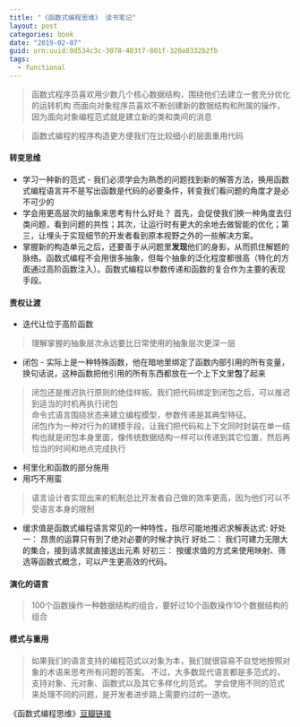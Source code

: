 ```yaml
---
title: "《函数式编程思维》 读书笔记"
layout: post
categories: book
date: "2019-02-07"
guid: urn:uuid:0d534c3c-3078-403t7-801f-320a8332b2fb
tags:
  - functional
---
```



> 函数式程序员喜欢用少数几个核心数据结构，围绕他们去建立一套充分优化的运转机构
> 而面向对象程序员喜欢不断创建新的数据结构和附属的操作，因为面向对象编程范式就是建立新的类和类间的消息

> 函数式编程的程序构造更方便我们在比较细小的层面重用代码  


#### 转变思维
* 学习一种新的范式 - 我们必须学会为熟悉的问题找到新的解答方法，换用函数式编程语言并不是写出函数是代码的必要条件，转变我们看问题的角度才是必不可少的
* 学会用更高层次的抽象来思考有什么好处？ 首先，会促使我们换一种角度去归类问题，看到问题的共性；其次，让运行时有更大的余地去做智能的优化；第三，让埋头于实现细节的开发者看到原本视野之外的一些解决方案。
* 掌握新的构造单元之后，还要善于从问题里**发现**他们的身影，从而抓住解题的脉络。函数式编程不会用很多抽象，但每个抽象的泛化程度都很高（特化的方面通过高阶函数注入）。函数式编程以参数传递和函数的复合作为主要的表现手段。

#### 责权让渡
* 迭代让位于高阶函数  
> 理解掌握的抽象层次永远要比日常使用的抽象层次更深一层  

* 闭包 - 实际上是一种特殊函数，他在暗地里绑定了函数内部引用的所有变量，换句话说，这种函数把他引用的所有东西都放在一个上下文里**包**了起来  
> 闭包还是推迟执行原则的绝佳样板。我们把代码绑定到闭包之后，可以推迟到适当的时机再执行闭包  
> 命令式语言围绕状态来建立编程模型，参数传递是其典型特征。  
> 闭包作为一种对行为的建模手段，让我们把代码和上下文同时封装在单一结构也就是闭包本身里面，像传统数据结构一样可以传递到其它位置，然后再恰当的时间和地点完成执行  
* 柯里化和函数的部分施用
* 用巧不用蛮
> 语言设计者实现出来的机制总比开发者自己做的效率更高，因为他们可以不受语言本身的限制  
* 缓求值是函数式编程语言常见的一种特性，指尽可能地推迟求解表达式:
  好处一： 昂贵的运算只有到了绝对必要的时候才执行
  好处二： 我们可建力无限大的集合，接到请求就直接送出元素
  好初三： 按缓求值的方式来使用映射、筛选等函数式概念，可以产生更高效的代码。
  
#### 演化的语言
> 100个函数操作一种数据结构的组合，要好过10个函数操作10个数据结构的组合

#### 模式与重用
> 如果我们的语言支持的编程范式以对象为本，我们就很容易不自觉地按照对象的术语来思考所有问题的答案。
> 不过，大多数现代语言都是多范式的，支持对象、元对象、函数式以及其它多样化的范式。
> 学会使用不同的范式来处理不同的问题，是开发者进步路上需要约过的一道坎。  



《函数式编程思维》[豆瓣链接](https://book.douban.com/subject/26587213)
